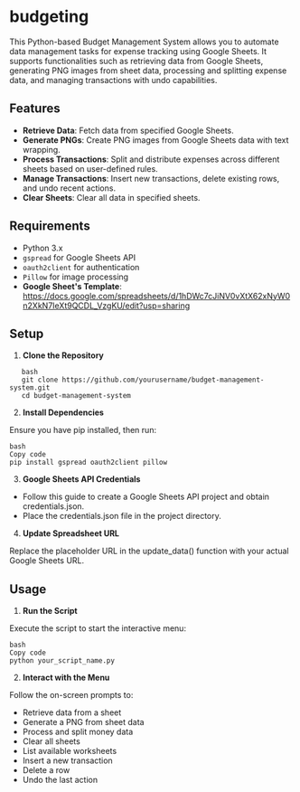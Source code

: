 # budgeting
This Python-based Budget Management System allows you to automate data management tasks for expense tracking using Google Sheets. It supports functionalities such as retrieving data from Google Sheets, generating PNG images from sheet data, processing and splitting expense data, and managing transactions with undo capabilities.

## Features

- **Retrieve Data**: Fetch data from specified Google Sheets.
- **Generate PNGs**: Create PNG images from Google Sheets data with text wrapping.
- **Process Transactions**: Split and distribute expenses across different sheets based on user-defined rules.
- **Manage Transactions**: Insert new transactions, delete existing rows, and undo recent actions.
- **Clear Sheets**: Clear all data in specified sheets.

## Requirements

- Python 3.x
- `gspread` for Google Sheets API
- `oauth2client` for authentication
- `Pillow` for image processing
- **Google Sheet's Template**: https://docs.google.com/spreadsheets/d/1hDWc7cJiNV0vXtX62xNyW0n2XkN7IeXt9QCDL_VzgKU/edit?usp=sharing
## Setup

1. **Clone the Repository**
```
   bash
   git clone https://github.com/yourusername/budget-management-system.git
   cd budget-management-system
```
2. **Install Dependencies**

Ensure you have pip installed, then run:
```
bash
Copy code
pip install gspread oauth2client pillow
```
3. **Google Sheets API Credentials**

- Follow this guide to create a Google Sheets API project and obtain credentials.json.
- Place the credentials.json file in the project directory.

4. **Update Spreadsheet URL**

Replace the placeholder URL in the update_data() function with your actual Google Sheets URL.

## **Usage**
1. **Run the Script**

Execute the script to start the interactive menu:
```
bash
Copy code
python your_script_name.py
```
2. **Interact with the Menu**

Follow the on-screen prompts to:

- Retrieve data from a sheet
- Generate a PNG from sheet data
- Process and split money data
- Clear all sheets
- List available worksheets
- Insert a new transaction
- Delete a row
- Undo the last action
